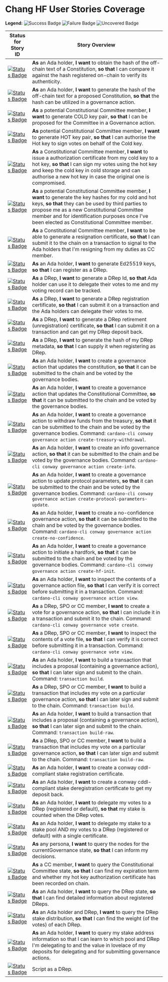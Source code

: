 Chang HF User Stories Coverage
==============================

**Legend:** ![Success Badge][success-badge] ![Failure Badge][failure-badge] ![Uncovered Badge][uncovered-badge]
&nbsp;


| Status for Story ID | Story Overview |
|---------------------|----------------|
|[![Status Badge][CLI01-badge]][CLI01-link]| **As** an Ada holder, **I want** to obtain the hash of the off-chain text of a Constitution, **so that** I can compare it against the hash registered on-chain to verify its authenticity. |
|[![Status Badge][CLI02-badge]][CLI02-link]| **As** an Ada holder, **I want** to generate the hash of the off-chain text for a proposed Constitution, **so that** the hash can be utilized in a governance action. |
|[![Status Badge][CLI03-badge]][CLI03-link]| **As** a potential Constitutional Committee member, **I want** to generate COLD key pair, **so that** I can be proposed for the Committee in a Governance action. |
|[![Status Badge][CLI04-badge]][CLI04-link]| **As** potential Constitutional Committee member, **I want** to generate HOT key pair, **so that** I can authorise the Hot key to sign votes on behalf of the Cold key. |
|[![Status Badge][CLI05-badge]][CLI05-link]| **As** a Constitutional Committee member, **I want** to issue a authorization certificate from my cold key to a hot key, **so that** I can sign my votes using the hot key and keep the cold key in cold storage and can authorise a new hot key in case the original one is compromised. |
|[![Status Badge][CLI06-badge]][CLI06-link]| **As** a potential Constitutional Committee member, **I want** to generate the key hashes for my cold and hot keys, **so that** they can be used by third parties to propose me as a new Constitutional Committee member and for identification purposes once I've been elected as Constitutional Committee member. |
|[![Status Badge][CLI07-badge]][CLI07-link]| **As** a Constitutional Committee member, **I want** to be able to generate a resignation certificate, **so that** I can submit it to the chain on a transaction to signal to the Ada holders that I'm resigning from my duties as CC member. |
|[![Status Badge][CLI08-badge]][CLI08-link]| **As** an Ada holder, **I want** to generate Ed25519 keys, **so that** I can register as a DRep. |
|[![Status Badge][CLI09-badge]][CLI09-link]| **As** a DRep, **I want** to generate a DRep Id, **so that** Ada holder can use it to delegate their votes to me and my voting record can be tracked. |
|[![Status Badge][CLI10-badge]][CLI10-link]| **As** a DRep, **I want** to generate a DRep registration certificate, **so that** I can submit it on a transaction and the Ada holders can delegate their votes to me. |
|[![Status Badge][CLI11-badge]][CLI11-link]| **As** a DRep, **I want** to generate a DRep retirement (unregistration) certificate, **so that** I can submit it on a transaction and can get my DRep deposit back. |
|[![Status Badge][CLI12-badge]][CLI12-link]| **As** a DRep, **I want** to generate the hash of my DRep metadata, **so that** I can supply it when registering as DRep. |
|[![Status Badge][CLI13-badge]][CLI13-link]| **As** an Ada holder, **I want** to create a governance action that updates the constitution, **so that** it can be submitted to the chain and be voted by the governance bodies. |
|[![Status Badge][CLI14-badge]][CLI14-link]| **As** an Ada holder, **I want** to create a governance action that updates the Constitutional Committee, **so that** it can be submitted to the chain and be voted by the governance bodies. |
|[![Status Badge][CLI15-badge]][CLI15-link]| **As** an Ada holder, **I want** to create a governance action to withdraw funds from the treasury, **so that** it can be submitted to the chain and be voted by the governance bodies. Command: `cardano-cli conway governance action create-treasury-withdrawal`. |
|[![Status Badge][CLI16-badge]][CLI16-link]| **As** an Ada holder, **I want** to create an info governance action, **so that** it can be submitted to the chain and be voted by the governance bodies. Command: `cardano-cli conway governance action create-info`. |
|[![Status Badge][CLI17-badge]][CLI17-link]| **As** an Ada holder, **I want** to create a governance action to update protocol parameters, **so that** it can be submitted to the chain and be voted by the governance bodies. Command: `cardano-cli conway governance action create-protocol-parameters-update`. |
|[![Status Badge][CLI18-badge]][CLI18-link]| **As** an Ada holder, **I want** to create a no-confidence governance action, **so that** it can be submitted to the chain and be voted by the governance bodies. Command: `cardano-cli conway governance action create-no-confidence`. |
|[![Status Badge][CLI19-badge]][CLI19-link]| **As** an Ada holder, **I want** to create a governance action to initiate a hardfork, **so that** it can be submitted to the chain and be voted by the governance bodies. Command: `cardano-cli conway governance action create-hf-init`. |
|[![Status Badge][CLI20-badge]][CLI20-link]| **As** an Ada holder, **I want** to inspect the contents of a governance action file, **so that** I can verify it is correct before submitting it in a transaction. Command: `cardano-cli conway governance action view`. |
|[![Status Badge][CLI21-badge]][CLI21-link]| **As** a DRep, SPO or CC member, **I want** to create a vote for a governance action, **so that** I can include it in a transaction and submit it to the chain.  Command: `cardano-cli conway governance vote create`. |
|[![Status Badge][CLI22-badge]][CLI22-link]| **As** a DRep, SPO or CC member, **I want** to inspect the contents of a vote file, **so that** I can verify it is correct before submitting it in a transaction. Command: `cardano-cli conway governance vote view`. |
|[![Status Badge][CLI23-badge]][CLI23-link]| **As** an Ada holder, **I want** to build a transaction that includes a proposal (containing a governance action), **so that** I can later sign and submit to the chain. Command: `transaction build`. |
|[![Status Badge][CLI24-badge]][CLI24-link]| **As** a DRep, SPO or CC member, **I want** to build a transaction that includes my vote on a particular governance action, **so that** I can later sign and submit to the chain. Command: `transaction build`. |
|[![Status Badge][CLI25-badge]][CLI25-link]| **As** an Ada holder, **I want** to build a transaction that includes a proposal (containing a governance action), **so that** I can later sign and submit to the chain. Command: `transaction build-raw`. |
|[![Status Badge][CLI26-badge]][CLI26-link]| **As** a DRep, SPO or CC member, **I want** to build a transaction that includes my vote on a particular governance action, **so that** I can later sign and submit to the chain. Command: `transaction build-raw`. |
|[![Status Badge][CLI27-badge]][CLI27-link]| **As** an Ada holder, **I want** to create a conway cddl-compliant stake registration certificate. |
|[![Status Badge][CLI28-badge]][CLI28-link]| **As** an Ada holder, **I want** to create a conway cddl-compliant stake deregistration certificate to get my deposit back. |
|[![Status Badge][CLI29-badge]][CLI29-link]| **As** an Ada holder, **I want** to delegate my votes to a DRep (registered or default), **so that** my stake is counted when the DRep votes. |
|[![Status Badge][CLI30-badge]][CLI30-link]| **As** an Ada holder, **I want** to delegate my stake to a stake pool AND my votes to a DRep (registered or default) with a single certificate. |
|[![Status Badge][CLI31-badge]][CLI31-link]| **As** any persona, **I want** to query the nodes for the currentGovernance state, **so that** I can inform my decisions. |
|[![Status Badge][CLI32-badge]][CLI32-link]| **As** a CC member, **I want** to query the Constitutional Committee state, **so that** I can find my expiration term and whether my hot key authorization certificate has been recorded on chain. |
|[![Status Badge][CLI33-badge]][CLI33-link]| **As** an Ada holder, **I want** to query the DRep state, **so that** I can find detailed information about registered DReps. |
|[![Status Badge][CLI34-badge]][CLI34-link]| **As** an Ada holder and DRep, **I want** to query the DRep stake distribution, **so that** I can find the weight (of the votes) of each DRep. |
|[![Status Badge][CLI35-badge]][CLI35-link]| **As** an Ada holder, **I want** to query my stake address information so that I can learn to which pool and DRep I'm delegating to and the value in lovelace of my deposits for delegating and for submitting governance actions. |
|[![Status Badge][CLI36-badge]][CLI36-link]| Script as a DRep. |

[success-badge]: https://img.shields.io/badge/success-green
[failure-badge]: https://img.shields.io/badge/failure-red
[uncovered-badge]: https://img.shields.io/badge/uncovered-grey
[CLI01-badge]: https://img.shields.io/badge/CLI01-grey
[CLI02-badge]: https://img.shields.io/badge/CLI02-grey
[CLI03-badge]: https://img.shields.io/badge/CLI03-grey
[CLI04-badge]: https://img.shields.io/badge/CLI04-grey
[CLI05-badge]: https://img.shields.io/badge/CLI05-grey
[CLI06-badge]: https://img.shields.io/badge/CLI06-grey
[CLI07-badge]: https://img.shields.io/badge/CLI07-grey
[CLI08-badge]: https://img.shields.io/badge/CLI08-grey
[CLI09-badge]: https://img.shields.io/badge/CLI09-grey
[CLI10-badge]: https://img.shields.io/badge/CLI10-grey
[CLI11-badge]: https://img.shields.io/badge/CLI11-grey
[CLI12-badge]: https://img.shields.io/badge/CLI12-grey
[CLI13-badge]: https://img.shields.io/badge/CLI13-grey
[CLI14-badge]: https://img.shields.io/badge/CLI14-grey
[CLI15-badge]: https://img.shields.io/badge/CLI15-grey
[CLI16-badge]: https://img.shields.io/badge/CLI16-grey
[CLI17-badge]: https://img.shields.io/badge/CLI17-grey
[CLI18-badge]: https://img.shields.io/badge/CLI18-grey
[CLI19-badge]: https://img.shields.io/badge/CLI19-grey
[CLI20-badge]: https://img.shields.io/badge/CLI20-grey
[CLI21-badge]: https://img.shields.io/badge/CLI21-grey
[CLI22-badge]: https://img.shields.io/badge/CLI22-grey
[CLI23-badge]: https://img.shields.io/badge/CLI23-grey
[CLI24-badge]: https://img.shields.io/badge/CLI24-grey
[CLI25-badge]: https://img.shields.io/badge/CLI25-grey
[CLI26-badge]: https://img.shields.io/badge/CLI26-grey
[CLI27-badge]: https://img.shields.io/badge/CLI27-grey
[CLI28-badge]: https://img.shields.io/badge/CLI28-grey
[CLI29-badge]: https://img.shields.io/badge/CLI29-grey
[CLI30-badge]: https://img.shields.io/badge/CLI30-grey
[CLI31-badge]: https://img.shields.io/badge/CLI31-grey
[CLI32-badge]: https://img.shields.io/badge/CLI32-grey
[CLI33-badge]: https://img.shields.io/badge/CLI33-grey
[CLI34-badge]: https://img.shields.io/badge/CLI34-grey
[CLI35-badge]: https://img.shields.io/badge/CLI35-grey
[CLI36-badge]: https://img.shields.io/badge/CLI36-grey
[CLI01-link]: https://github.com/CLI01-404
[CLI02-link]: https://github.com/CLI02-404
[CLI03-link]: https://github.com/CLI03-404
[CLI04-link]: https://github.com/CLI04-404
[CLI05-link]: https://github.com/CLI05-404
[CLI06-link]: https://github.com/CLI06-404
[CLI07-link]: https://github.com/CLI07-404
[CLI08-link]: https://github.com/CLI08-404
[CLI09-link]: https://github.com/CLI09-404
[CLI10-link]: https://github.com/CLI10-404
[CLI11-link]: https://github.com/CLI11-404
[CLI12-link]: https://github.com/CLI12-404
[CLI13-link]: https://github.com/CLI13-404
[CLI14-link]: https://github.com/CLI14-404
[CLI15-link]: https://github.com/CLI15-404
[CLI16-link]: https://github.com/CLI16-404
[CLI17-link]: https://github.com/CLI17-404
[CLI18-link]: https://github.com/CLI18-404
[CLI19-link]: https://github.com/CLI19-404
[CLI20-link]: https://github.com/CLI20-404
[CLI21-link]: https://github.com/CLI21-404
[CLI22-link]: https://github.com/CLI22-404
[CLI23-link]: https://github.com/CLI23-404
[CLI24-link]: https://github.com/CLI24-404
[CLI25-link]: https://github.com/CLI25-404
[CLI26-link]: https://github.com/CLI26-404
[CLI27-link]: https://github.com/CLI27-404
[CLI28-link]: https://github.com/CLI28-404
[CLI29-link]: https://github.com/CLI29-404
[CLI30-link]: https://github.com/CLI30-404
[CLI31-link]: https://github.com/CLI31-404
[CLI32-link]: https://github.com/CLI32-404
[CLI33-link]: https://github.com/CLI33-404
[CLI34-link]: https://github.com/CLI34-404
[CLI35-link]: https://github.com/CLI35-404
[CLI36-link]: https://github.com/CLI36-404
